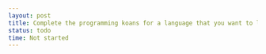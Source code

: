 ```yaml
---
layout: post
title: Complete the programming koans for a language that you want to learn
status: todo
time: Not started
---
```

